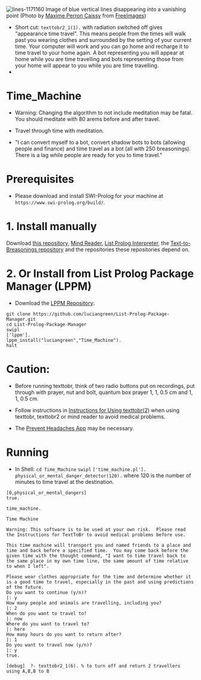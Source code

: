 ![lines-1171160](https://user-images.githubusercontent.com/15845542/124043330-28198f00-da4e-11eb-8703-37e03cda6b73.jpg)
Image of blue vertical lines disappearing into a vanishing point (Photo by <a href="https://freeimages.com/photographer/shadowkill-45148">Maxime Perron Caissy</a> from <a href="https://freeimages.com">FreeImages</a>)

* Short cut: `texttobr2_1(1).` with radiation switched off gives "appearance time travel".  This means people from the times will walk past you wearing clothes and surrounded by the setting of your current time.  Your computer will work and you can go home and recharge it to time travel to your home again.  A bot representing you will appear at home while you are time travelling and bots representing those from your home will appear to you while you are time travelling.
* 
# Time_Machine

* Warning: Changing the algorithm to not include meditation may be fatal.  You should meditate with 80 arems before and after travel.
* Travel through time with meditation.

* "I can convert myself to a bot, convert shadow bots to bots (allowing people and finance) and time travel as a bot (all with 250 breasonings).  There is a lag while people are ready for you to time travel."

# Prerequisites

* Please download and install SWI-Prolog for your machine at `https://www.swi-prolog.org/build/`.

# 1. Install manually

Download <a href="http://github.com/luciangreen/Time_Machine/">this repository</a>, <a href="http://github.com/luciangreen/mindreader/">Mind Reader</a>, <a href="http://github.com/luciangreen/listprologinterpreter/">List Prolog Interpreter</a>,  the <a href="https://github.com/luciangreen/Text-to-Breasonings">Text-to-Breasonings repository</a> and the repositories these repositories depend on.

# 2. Or Install from List Prolog Package Manager (LPPM)

* Download the <a href="https://github.com/luciangreen/List-Prolog-Package-Manager">LPPM Repository</a>:

```
git clone https://github.com/luciangreen/List-Prolog-Package-Manager.git
cd List-Prolog-Package-Manager
swipl
['lppm'].
lppm_install("luciangreen","Time_Machine").
halt
```

# Caution:

* Before running texttobr, think of two radio buttons put on recordings, put through with prayer, nut and bolt, quantum box prayer 1, 1, 0.5 cm and 1, 1, 0.5 cm.

* Follow instructions in <a href="https://github.com/luciangreen/Text-to-Breasonings/blob/master/Instructions_for_Using_texttobr(2).pl.txt">Instructions for Using texttobr(2)</a> when using texttobr, texttobr2 or mind reader to avoid medical problems.

* The <a href="https://www.lucianacademy.com/apps/preventheadaches.html">Prevent Headaches App</a> may be necessary.

# Running

* In Shell:
`cd Time_Machine`
`swipl`
`['time_machine.pl'].`
`physical_or_mental_danger_detector(120).`
where 120 is the number of minutes to time travel at the destination.
```
[0,physical_or_mental_dangers]
true.
```

`time_machine.`

```
Time Machine

Warning: This software is to be used at your own risk.  Please read the Instructions for TextToBr to avoid medical problems before use.

This time machine will transport you and named friends to a place and time and back before a specified time.  You may come back before the given time with the thought command, "I want to time travel back to the same place in my own time line, the same amount of time relative to when I left".

Please wear clothes appropriate for the time and determine whether it is a good time to travel, especially in the past and using predictions of the future.
Do you want to continue (y/n)?
|: y
How many people and animals are travelling, including you?
|: 2
When do you want to travel to?
|: now
Where do you want to travel to?
|: here
How many hours do you want to return after?
|: 1
Do you want to travel now (y/n)?
|: y
true.

[debug]  ?- texttobr2_1(6). % to turn off and return 2 travellers using A,B,B to B
```
